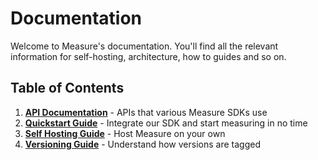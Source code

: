 # Documentation

Welcome to Measure's documentation. You'll find all the relevant information for self-hosting, architecture, how to guides and so on.

## Table of Contents

1. [**API Documentation**](./api/README.md) - APIs that various Measure SDKs use
2. [**Quickstart Guide**](./quickstart/README.md) - Integrate our SDK and start measuring in no time
3. [**Self Hosting Guide**](../self-host/README.md) - Host Measure on your own
4. [**Versioning Guide**](./versioning/README.md) - Understand how versions are tagged

